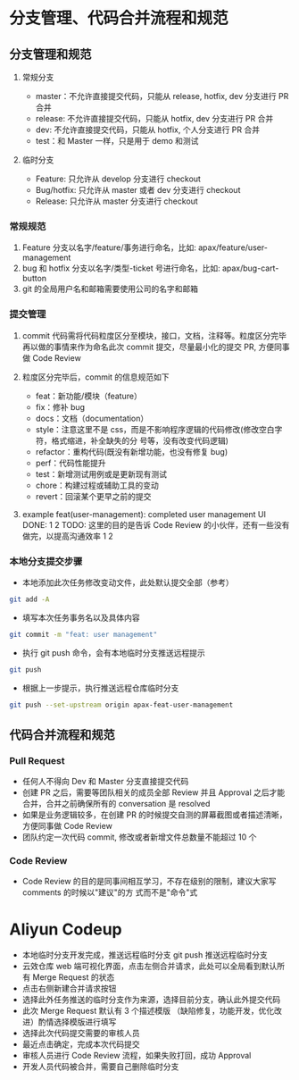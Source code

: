 # 分支管理、代码合并流程和规范

## 分支管理和规范

1. 常规分支

   - master：不允许直接提交代码，只能从 release, hotfix, dev 分⽀进⾏ PR 合并
   - release: 不允许直接提交代码，只能从 hotfix, dev 分⽀进⾏ PR 合并
   - dev: 不允许直接提交代码，只能从 hotfix, 个⼈分⽀进⾏ PR 合并
   - test：和 Master ⼀样，只是⽤于 demo 和测试

2. 临时分支
   - Feature: 只允许从 develop 分⽀进⾏ checkout
   - Bug/hotfix: 只允许从 master 或者 dev 分⽀进⾏ checkout
   - Release: 只允许从 master 分⽀进⾏ checkout

### 常规规范

1. Feature 分⽀以名字/feature/事务进⾏命名，⽐如: apax/feature/user-management
2. bug 和 hotfix 分⽀以名字/类型-ticket 号进⾏命名，⽐如: apax/bug-cart-button
3. git 的全局⽤户名和邮箱需要使⽤公司的名字和邮箱

### 提交管理

1. commit 代码需将代码粒度区分⾄模块，接⼝，⽂档，注释等。粒度区分完毕再以做的事情来作为命名此次
   commit 提交，尽量最⼩化的提交 PR, ⽅便同事做 Code Review

2. 粒度区分完毕后，commit 的信息规范如下

   - feat：新功能/模块（feature）
   - fix：修补 bug
   - docs：⽂档（documentation）
   - style：注意这⾥不是 css，⽽是不影响程序逻辑的代码修改(修改空⽩字符，格式缩进，补全缺失的分
     号等，没有改变代码逻辑)
   - refactor：重构代码(既没有新增功能，也没有修复 bug)
   - perf：代码性能提升
   - test：新增测试⽤例或是更新现有测试
   - chore：构建过程或辅助⼯具的变动
   - revert：回滚某个更早之前的提交

3. example
   feat(user-management): completed user management UI
   DONE:
   1
   2
   TODO: 这⾥的⽬的是告诉 Code Review 的⼩伙伴，还有⼀些没有做完，以提⾼沟通效率
   1
   2

### 本地分支提交步骤

- 本地添加此次任务修改变动文件，此处默认提交全部（参考）

```bash
git add -A
```

- 填写本次任务事务名以及具体内容

```bash
git commit -m "feat: user management"
```

- 执行 git push 命令，会有本地临时分支推送远程提示

```bash
git push
```

- 根据上一步提示，执行推送远程仓库临时分支

```bash
git push --set-upstream origin apax-feat-user-management
```

## 代码合并流程和规范

### Pull Request

- 任何⼈不得向 Dev 和 Master 分⽀直接提交代码
- 创建 PR 之后，需要等团队相关的成员全部 Review 并且 Approval 之后才能合并，合并之前确保所有的
  conversation 是 resolved
- 如果是业务逻辑较多，在创建 PR 的时候提交⾃测的屏幕截图或者描述清晰，⽅便同事做 Code Review
- 团队约定一次代码 commit, 修改或者新增文件总数量不能超过 10 个

### Code Review

- Code Review 的⽬的是同事间相互学习，不存在级别的限制，建议⼤家写 comments 的时候以"建议"的⽅
  式⽽不是"命令"式

# Aliyun Codeup

- 本地临时分支开发完成，推送远程临时分支 git push 推送远程临时分支
- 云效仓库 web 端可视化界面，点击左侧合并请求，此处可以全局看到默认所有 Merge Request 的状态
- 点击右侧新建合并请求按钮
- 选择此外任务推送的临时分支作为来源，选择目前分支，确认此外提交代码
- 此次 Merge Request 默认有 3 个描述模版 （缺陷修复，功能开发，优化改进）酌情选择模版进行填写
- 选择此次代码提交需要的审核人员
- 最近点击确定，完成本次代码提交
- 审核人员进行 Code Review 流程，如果失败打回，成功 Approval
- 开发人员代码被合并，需要自己删除临时分支

